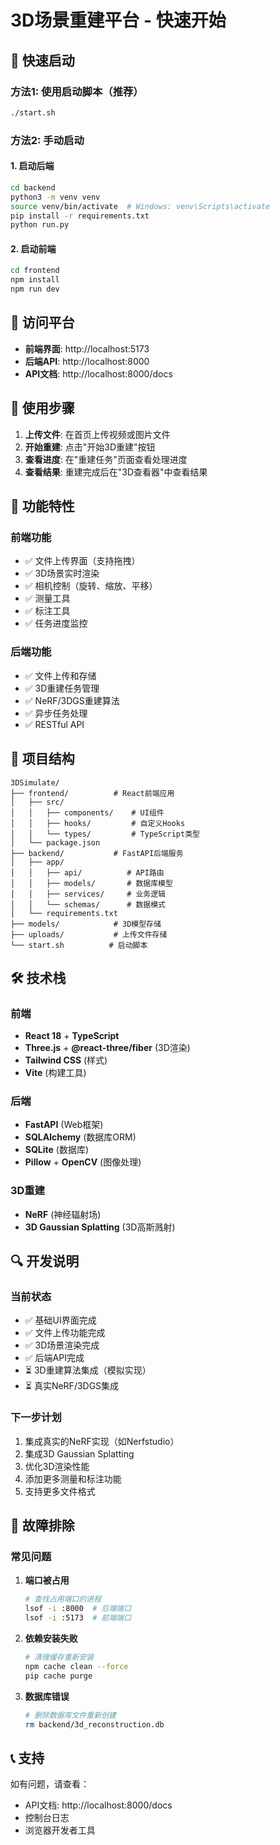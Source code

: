 # 3D场景重建平台 - 快速开始

## 🚀 快速启动

### 方法1: 使用启动脚本（推荐）
```bash
./start.sh
```

### 方法2: 手动启动

#### 1. 启动后端
```bash
cd backend
python3 -m venv venv
source venv/bin/activate  # Windows: venv\Scripts\activate
pip install -r requirements.txt
python run.py
```

#### 2. 启动前端
```bash
cd frontend
npm install
npm run dev
```

## 📱 访问平台

- **前端界面**: http://localhost:5173
- **后端API**: http://localhost:8000
- **API文档**: http://localhost:8000/docs

## 🎯 使用步骤

1. **上传文件**: 在首页上传视频或图片文件
2. **开始重建**: 点击"开始3D重建"按钮
3. **查看进度**: 在"重建任务"页面查看处理进度
4. **查看结果**: 重建完成后在"3D查看器"中查看结果

## 🔧 功能特性

### 前端功能
- ✅ 文件上传界面（支持拖拽）
- ✅ 3D场景实时渲染
- ✅ 相机控制（旋转、缩放、平移）
- ✅ 测量工具
- ✅ 标注工具
- ✅ 任务进度监控

### 后端功能
- ✅ 文件上传和存储
- ✅ 3D重建任务管理
- ✅ NeRF/3DGS重建算法
- ✅ 异步任务处理
- ✅ RESTful API

## 📁 项目结构

```
3DSimulate/
├── frontend/          # React前端应用
│   ├── src/
│   │   ├── components/    # UI组件
│   │   ├── hooks/         # 自定义Hooks
│   │   └── types/         # TypeScript类型
│   └── package.json
├── backend/           # FastAPI后端服务
│   ├── app/
│   │   ├── api/          # API路由
│   │   ├── models/       # 数据库模型
│   │   ├── services/     # 业务逻辑
│   │   └── schemas/      # 数据模式
│   └── requirements.txt
├── models/            # 3D模型存储
├── uploads/           # 上传文件存储
└── start.sh          # 启动脚本
```

## 🛠️ 技术栈

### 前端
- **React 18** + **TypeScript**
- **Three.js** + **@react-three/fiber** (3D渲染)
- **Tailwind CSS** (样式)
- **Vite** (构建工具)

### 后端
- **FastAPI** (Web框架)
- **SQLAlchemy** (数据库ORM)
- **SQLite** (数据库)
- **Pillow** + **OpenCV** (图像处理)

### 3D重建
- **NeRF** (神经辐射场)
- **3D Gaussian Splatting** (3D高斯溅射)

## 🔍 开发说明

### 当前状态
- ✅ 基础UI界面完成
- ✅ 文件上传功能完成
- ✅ 3D场景渲染完成
- ✅ 后端API完成
- ⏳ 3D重建算法集成（模拟实现）
- ⏳ 真实NeRF/3DGS集成

### 下一步计划
1. 集成真实的NeRF实现（如Nerfstudio）
2. 集成3D Gaussian Splatting
3. 优化3D渲染性能
4. 添加更多测量和标注功能
5. 支持更多文件格式

## 🐛 故障排除

### 常见问题

1. **端口被占用**
   ```bash
   # 查找占用端口的进程
   lsof -i :8000  # 后端端口
   lsof -i :5173  # 前端端口
   ```

2. **依赖安装失败**
   ```bash
   # 清理缓存重新安装
   npm cache clean --force
   pip cache purge
   ```

3. **数据库错误**
   ```bash
   # 删除数据库文件重新创建
   rm backend/3d_reconstruction.db
   ```

## 📞 支持

如有问题，请查看：
- API文档: http://localhost:8000/docs
- 控制台日志
- 浏览器开发者工具 